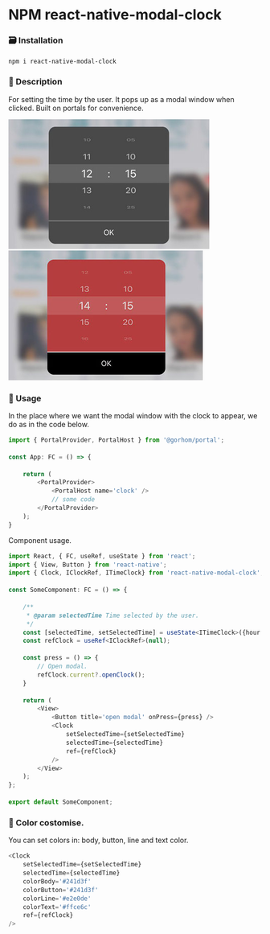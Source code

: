 # NPM react-native-modal-clock

### 🗃️ Installation
`npm i react-native-modal-clock`

### 📑 Description


For setting the time by the user. It pops up as a modal window when clicked. Built on portals for convenience.


![clock](https://github.com/Kebikov/npm-react-native-modal-clock/blob/main/images/clock.png?raw=true)
![clock](./images/c1.jpg)


### 📖 Usage

In the place where we want the modal window with the clock to appear, we do as in the code below.

```typescript
import { PortalProvider, PortalHost } from '@gorhom/portal';

const App: FC = () => {

	return (
        <PortalProvider>
            <PortalHost name='clock' />
            // some code
        </PortalProvider>
	);
}
```

Component usage.

```typescript
import React, { FC, useRef, useState } from 'react';
import { View, Button } from 'react-native';
import { Clock, IClockRef, ITimeClock} from 'react-native-modal-clock';

const SomeComponent: FC = () => {

    /**
     * @param selectedTime Time selected by the user.
     */
    const [selectedTime, setSelectedTime] = useState<ITimeClock>({hour: '14', minute: '15'});
    const refClock = useRef<IClockRef>(null);

    const press = () => {
        // Open modal.
        refClock.current?.openClock();
    }

    return (
        <View>
            <Button title='open modal' onPress={press} />
            <Clock 
                setSelectedTime={setSelectedTime} 
                selectedTime={selectedTime} 
                ref={refClock} 
            />
        </View>
    );
};

export default SomeComponent;
```

### 🎨 Color costomise.

You can set colors in: body, button, line and text color.

```typescript
<Clock 
    setSelectedTime={setSelectedTime} 
    selectedTime={selectedTime} 
    colorBody='#241d3f' 
    colorButton='#241d3f'
    colorLine='#e2e0de'
    colorText='#ffce6c'
    ref={refClock} 
/>
```